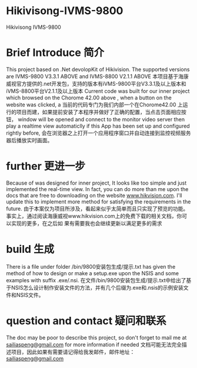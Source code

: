 # Hikivisong-IVMS-9800 
Hikivisong IVMS-9800
# Brief Introduce 简介
This project based on .Net devolopKit of Hikivision. The supported versions are  IVMS-9800 V3.3.1 ABOVE and IVMS-8800 V2.1.1 ABOVE 
本项目基于海康威视官方提供的.net开发包，支持的版本有iVMS-9800平台V3.3.1及以上版本和iVMS-8800平台V2.1.1及以上版本
Current code was built for our inner project which browsed on the Chorome 42.00 above , when a button on the website was  clicked, a
当前的代码专门为我们内部一个在Chorome42.00 上运行的项目而建，如果提前安装了本程序并做好了正确的配置，当点击页面相应按钮，
window will be opened and connect to the monitor video server then play a realtime view  automaticlly if this App has been set up and 
configured rightly before,
会在浏览器之上打开一个应用程序窗口并自动连接到监控视频服务器后播放实时画面。
# further  更进一步
Because of was designed for inner project, It looks like too simple and just implemented the real-time view. In fact, you can do more than
me upon the docs that are free to downloading  on the website www.hikvision.com. I'll update this to implement more method for satisfying	the
requirements in the future.
由于本案仅为项目所涉及，看起来似乎太简单而且只实现了预览的功能。事实上，通过阅读海康威视www.hikvision.com上的免费下载的相关文档，你可以实现的更多，在之后如
果有需要我也会继续更新以满足更多的需求
# build 生成
There is a  file under folder /bin/9800安装包生成/提示.txt has given the method of how to design or make a setup.exe upon the NSIS and some examples with
suffix .exe/.nsi.
在文件/bin/9800安装包生成/提示.txt中给出了基于NSIS怎么设计制作安装文件的方法，并有几个后缀为.exe和.nsis的示例安装文件和NSIS文件。
# question and contact 疑问和联系
The doc may be poor to describe this project, so don't forget to mail me at sailiaspeng@gmail.com for more information if needed
文档可能无法完全描述项目，因此如果有需要请记得给我发邮件，邮件地址：sailiaspeng@gmail.com
